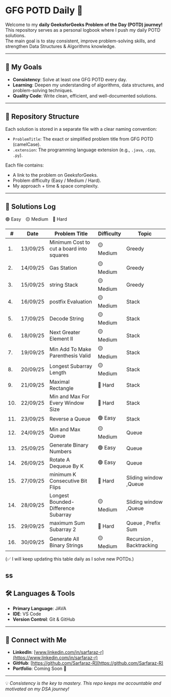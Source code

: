 # GFG POTD Daily 🚀

Welcome to my **daily GeeksforGeeks Problem of the Day (POTD) journey!**  
This repository serves as a personal logbook where I push my daily POTD solutions.  
The main goal is to stay consistent, improve problem-solving skills, and strengthen Data Structures & Algorithms knowledge.

---

## 🎯 My Goals

- **Consistency**: Solve at least one GFG POTD every day.
- **Learning**: Deepen my understanding of algorithms, data structures, and problem-solving techniques.
- **Quality Code**: Write clean, efficient, and well-documented solutions.

---

## 📁 Repository Structure

Each solution is stored in a separate file with a clear naming convention:

- `ProblemTitle`: The exact or simplified problem title from GFG POTD (camelCase).
- `.extension`: The programming language extension (e.g., `.java`, `.cpp`, `.py`).

Each file contains:

- A link to the problem on GeeksforGeeks.
- Problem difficulty (Easy / Medium / Hard).
- My approach + time & space complexity.

---

## 📜 Solutions Log

🟢 Easy 🟡 Medium 🔴 Hard

| #   | Date     | Problem Title                            | Difficulty | Topic                    |
| --- | -------- | ---------------------------------------- | ---------- | ------------------------ |
| 1.  | 13/09/25 | Minimum Cost to cut a board into squares | 🟡 Medium  | Greedy                   |
| 2.  | 14/09/25 | Gas Station                              | 🟡 Medium  | Greedy                   |
| 3.  | 15/09/25 | string Stack                             | 🟡 Medium  | Greedy                   |
| 4.  | 16/09/25 | postfix Evaluation                       | 🟡 Medium  | Stack                    |
| 5.  | 17/09/25 | Decode String                            | 🟡 Medium  | Stack                    |
| 6.  | 18/09/25 | Next Greater Element II                  | 🟡 Medium  | Stack                    |
| 7.  | 19/09/25 | Min Add To Make Parenthesis Valid        | 🟡 Medium  | Stack                    |
| 8.  | 20/09/25 | Longest Subarray Length                  | 🟡 Medium  | Stack                    |
| 9.  | 21/09/25 | Maximal Rectangle                        | 🔴 Hard    | Stack                    |
| 10. | 22/09/25 | Min and Max For Every Window Size        | 🔴 Hard    | Stack                    |
| 11. | 23/09/25 | Reverse a Queue                          | 🟢 Easy    | Stack                    |
| 12. | 24/09/25 | Min and Max Queue                        | 🟡 Medium  | Queue                    |
| 13. | 25/09/25 | Generate Binary Numbers                  | 🟢 Easy    | Queue                    |
| 14. | 26/09/25 | Rotate A Dequeue By K                    | 🟢 Easy    | Queue                    |
| 15. | 27/09/25 | minimum K Consecutive Bit Flips          | 🔴 Hard    | Sliding window ,Queue    |
| 14. | 28/09/25 | Longest Bounded-Difference Subarray      | 🟡 Medium  | Sliding window ,Queue    |
| 15. | 29/09/25 | maximum Sum Subarray 2                   | 🔴 Hard    | Queue , Prefix Sum       |
| 16. | 30/09/25 | Generate All Binary Strings              | 🟡 Medium  | Recursion , Backtracking |

(✅ I will keep updating this table daily as I solve new POTDs.)

## ss

## 🛠️ Languages & Tools

- **Primary Language**: JAVA
- **IDE**: VS Code
- **Version Control**: Git & GitHub

---

## 🔗 Connect with Me

- **LinkedIn**: [www.linkedin.com/in/sarfaraz-r](https://www.linkedin.com/in/sarfaraz-r)
- **GitHub**: [https://github.com/Sarfaraz-R](https://github.com/Sarfaraz-R)
- **Portfolio**: Coming Soon 🚀

---

💡 _Consistency is the key to mastery. This repo keeps me accountable and motivated on my DSA journey!_
